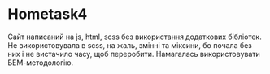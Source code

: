 # Hometask4

Сайт написаний на js, html, scss без використання додаткових бібліотек. Не використовувала в scss, на жаль, змінні та міксини, бо почала без них і не вистачило часу, щоб переробити. Намагалась використовувати БЕМ-методологію.
